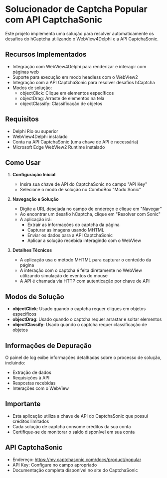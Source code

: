 # Solucionador de Captcha Popular com API CaptchaSonic

Este projeto implementa uma solução para resolver automaticamente os desafios do hCaptcha utilizando o WebView4Delphi e a API CaptchaSonic.

## Recursos Implementados

- Integração com WebView4Delphi para renderizar e interagir com páginas web
- Suporte para execução em modo headless com o WebView2
- Integração com a API CaptchaSonic para resolver desafios hCaptcha
- Modos de solução:
  - objectClick: Clique em elementos específicos
  - objectDrag: Arraste de elementos na tela
  - objectClassify: Classificação de objetos

## Requisitos

- Delphi Rio ou superior
- WebView4Delphi instalado
- Conta na API CaptchaSonic (uma chave de API é necessária)
- Microsoft Edge WebView2 Runtime instalado

## Como Usar

1. **Configuração Inicial**
   - Insira sua chave de API do CaptchaSonic no campo "API Key"
   - Selecione o modo de solução no ComboBox "Modo Sonic"

2. **Navegação e Solução**
   - Digite a URL desejada no campo de endereço e clique em "Navegar"
   - Ao encontrar um desafio hCaptcha, clique em "Resolver com Sonic"
   - A aplicação irá:
     - Extrair as informações do captcha da página
     - Capturar as imagens usando MHTML
     - Enviar os dados para a API CaptchaSonic
     - Aplicar a solução recebida interagindo com o WebView

3. **Detalhes Técnicos**
   - A aplicação usa o método MHTML para capturar o conteúdo da página
   - A interação com o captcha é feita diretamente no WebView utilizando simulação de eventos do mouse
   - A API é chamada via HTTP com autenticação por chave de API

## Modos de Solução

- **objectClick**: Usado quando o captcha requer cliques em objetos específicos
- **objectDrag**: Usado quando o captcha requer arrastar e soltar elementos
- **objectClassify**: Usado quando o captcha requer classificação de objetos

## Informações de Depuração

O painel de log exibe informações detalhadas sobre o processo de solução, incluindo:
- Extração de dados
- Requisições à API
- Respostas recebidas
- Interações com o WebView

## Importante

- Esta aplicação utiliza a chave de API do CaptchaSonic que possui créditos limitados
- Cada solução de captcha consome créditos da sua conta
- Certifique-se de monitorar o saldo disponível em sua conta

## API CaptchaSonic

- Endereço: https://my.captchasonic.com/docs/product/popular
- API Key: Configure no campo apropriado
- Documentação completa disponível no site do CaptchaSonic 